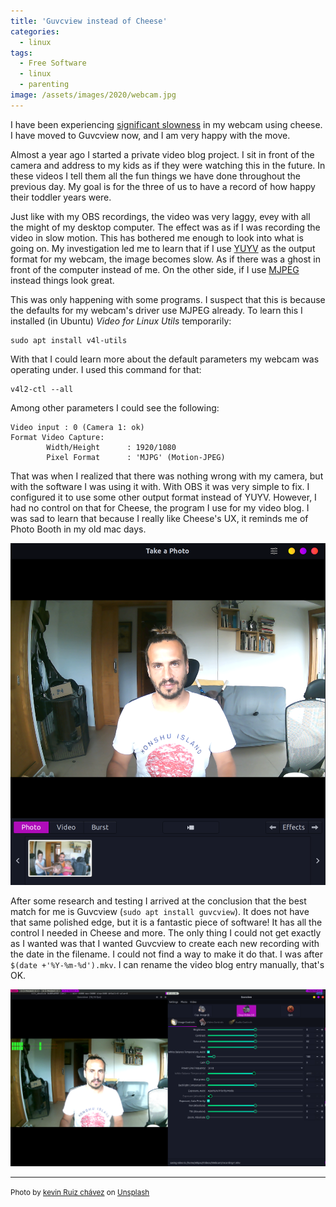 ```yaml
---
title: 'Guvcview instead of Cheese'
categories:
  - linux
tags:
  - Free Software
  - linux
  - parenting
image: /assets/images/2020/webcam.jpg
---
```

I have been experiencing [significant slowness](invidious.snopyta.org/watch?v=JgwnhG2Nx74) in my webcam using cheese. I
have moved to Guvcview now, and I am very happy with the move.

Almost a year ago I started a private video blog project. I sit in front of the camera and address to my kids as if they
were watching this in the future. In these videos I tell them all the fun things we have done throughout the previous
day. My goal is for the three of us to have a record of how happy their toddler years were.

<!-- more -->

Just like with my OBS recordings, the video was very laggy, evey with all the might of my desktop computer. The effect
was as if I was recording the video in slow motion. This has bothered me enough to look into what is going on. My
investigation led me to learn that if I use [YUYV](https://en.wikipedia.org/wiki/YUV) as the output format for my
webcam, the image becomes slow. As if there was a ghost in front of the computer instead of me. On the other side, if I
use [MJPEG](https://en.wikipedia.org/wiki/Motion_JPEG) instead things look great.

This was only happening with some programs. I suspect that this is because the defaults for my webcam's driver use MJPEG
already. To learn this I installed (in Ubuntu) _Video for Linux Utils_ temporarily:

```
sudo apt install v4l-utils
```

With that I could learn more about the default parameters my webcam was operating under. I used this command for that:

```
v4l2-ctl --all
```

Among other parameters I could see the following:

```
Video input : 0 (Camera 1: ok)
Format Video Capture:
        Width/Height      : 1920/1080
        Pixel Format      : 'MJPG' (Motion-JPEG)
```

That was when I realized that there was nothing wrong with my camera, but with the software I was using it with. With
OBS it was very simple to fix. I configured it to use some other output format instead of YUYV. However, I had no
control on that for Cheese, the program I use for my video blog. I was sad to learn that because I really like Cheese's
UX, it reminds me of Photo Booth in my old mac days.

![Screenshot Cheese](/assets/images/cheese.png)

After some research and testing I arrived at the conclusion that the best match for me is Guvcview
(`sudo apt install guvcview`). It does not have that same polished edge, but it is a fantastic piece of software! It has
all the control I needed in Cheese and more. The only thing I could not get exactly as I wanted was that I wanted
Guvcview to create each new recording with the date in the filename. I could not find a way to make it do that. I was
after `$(date +'%Y-%m-%d').mkv`. I can rename the video blog entry manually, that's OK.

![Screenshot Guvcview](/assets/images/guvcview.png)

---
<small>Photo by [kevin Ruiz chávez](https://unsplash.com/@kevin_2?utm_source=unsplash&utm_medium=referral&utm_content=creditCopyText) on [Unsplash](https://unsplash.com/s/photos/webcam?utm_source=unsplash&utm_medium=referral&utm_content=creditCopyText) </small>
